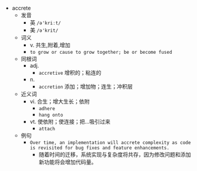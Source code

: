 - accrete
  - 发音
    - 英 `/ə'kriːt/`
    - 美 `/ə'krit/`
  - 词义
    - v. 共生,附着,增加
    - `to grow or cause to grow together; be or become fused `
  - 同根词
    - adj.
      - `accretive` 增积的；粘连的
    - n.
      - `accretion` 添加；增加物；连生；冲积层
  - 近义词
    - vi. 合生；增大生长；依附
      - `adhere`
      - `hang onto`
    - vt. 使依附；使连接；把…吸引过来
      - `attach`
  - 例句
    - `Over time, an implementation will accrete complexity as code is revisited for bug fixes and feature enhancements.`
      - 随着时间的迁移，系统实现与复杂度将共存，因为修改问题和添加新功能将会增加代码量。

